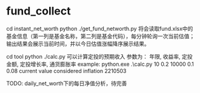 # fund_collect
cd instant_net_worth
python ./get_fund_networth.py 
将会读取fund.xlsx中的基金信息（第一列是基金名称，第二列是基金代码），每分钟轮询一次当前估值；
输出结果会展示当前时间，并以今日估值涨幅降序展示结果。

cd tool
python ./calc.py 可以计算定投的预期收入
参数为：
年限, 收益率, 定投金额, 定投增长率, 通货膨胀率
example:
python.exe .\calc.py 10 0.2 10000 0.1 0.08
current value considered inflation 2210503

TODO:
daily_net_worth下的每日净值分析，待完善
